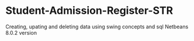 # Student-Admission-Register-STR
Creating, upating and deleting data using swing concepts and sql
Netbeans 8.0.2 version
